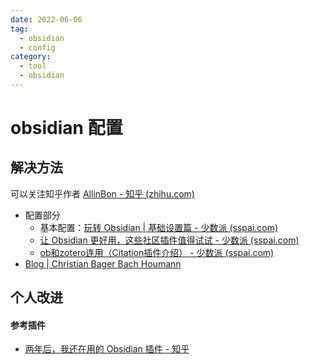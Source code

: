 ```yaml
---
date: 2022-06-06
tag:
  - obsidian
  - config
category:
  - tool
  - obsidian
---
```


# obsidian 配置

## 解决方法

可以关注知乎作者 [AllinBon - 知乎 (zhihu.com)](https://www.zhihu.com/people/kio-mis)


- 配置部分
  - 基本配置：[玩转 Obsidian | 基础设置篇 - 少数派 (sspai.com)](https://sspai.com/post/63481#!)
  - [让 Obsidian 更好用，这些社区插件值得试试 - 少数派 (sspai.com)](https://sspai.com/post/66094)
  - [ob和zotero连用（Citation插件介绍） - 少数派 (sspai.com)](https://sspai.com/post/64051#!)
- [Blog | Christian Bager Bach Houmann](https://bagerbach.com/blog)

## 个人改进

#### 参考插件

- [两年后，我还在用的 Obsidian 插件 - 知乎](https://zhuanlan.zhihu.com/p/570867991)
